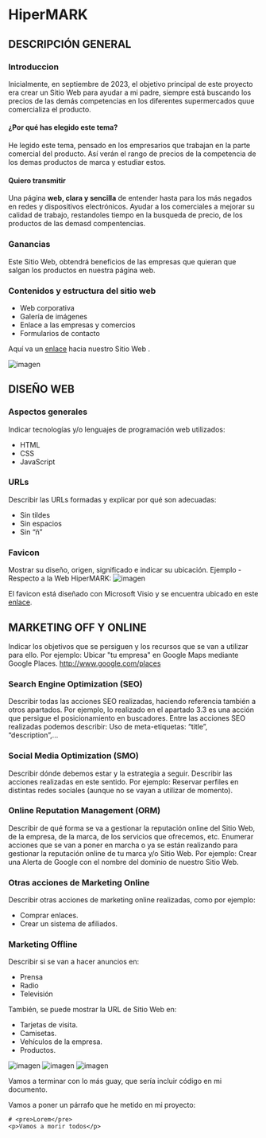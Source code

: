 # HiperMARK

## DESCRIPCIÓN GENERAL

### Introduccion
Inicialmente, en septiembre de 2023, el objetivo principal de este proyecto era crear un
Sitio Web para ayudar a mi padre, siempre está buscando los precios de las demás competencias en los diferentes supermercados quue comercializa el producto.

#### ¿Por qué has elegido este tema?
He legido este tema, pensado en los empresarios que trabajan en la parte comercial del producto. Así verán el rango de precios de la competencia de los demas productos de marca y estudiar estos.

#### Quiero transmitir 
Una página **web, clara y sencilla** de entender hasta para los más negados en redes y dispositivos electrónicos.
Ayudar a los comerciales a mejorar su calidad de trabajo, restandoles tiempo en la busqueda de precio, de los productos de las demasd compentencias.

### Ganancias
Este Sitio Web, obtendrá beneficios de las empresas que quieran que salgan los productos en nuestra página web. 

### Contenidos y estructura del sitio web
- Web corporativa
- Galería de imágenes
- Enlace a las empresas y comercios
- Formularios de contacto


Aquí va un [enlace](https://google.es) hacia nuestro Sitio Web .



![imagen](./Imagenes/comparador-de-precios.jpg)

## DISEÑO WEB

### Aspectos generales
Indicar tecnologías y/o lenguajes de programación web utilizados:
- HTML
- CSS
- JavaScript

### URLs
Describir las URLs formadas y explicar por qué son adecuadas:
- Sin tildes
- Sin espacios
- Sin “ñ”

### Favicon
Mostrar su diseño, origen, significado e indicar su ubicación.
Ejemplo - Respecto a la Web HiperMARK:
![imagen](./Imagenes/logo.png)

El favicon está diseñado con Microsoft Visio y se encuentra ubicado en este [enlace](https://studio.tailorbrands.com/business/116958834/wizard/editor?backTo=logos-page&currentId=8620740628&logosStepId=701514276&origBrandVersionId=8620740628&primaryBrandVersionId=8620740628
).

## MARKETING OFF Y ONLINE

Indicar los objetivos que se persiguen y los recursos que se van a utilizar para ello.
Por ejemplo:
Ubicar "tu empresa" en Google Maps mediante Google Places.
http://www.google.com/places

### Search Engine Optimization (SEO)
Describir todas las acciones SEO realizadas, haciendo referencia también a otros
apartados. Por ejemplo, lo realizado en el apartado 3.3 es una acción que persigue el
posicionamiento en buscadores.
Entre las acciones SEO realizadas podemos describir:
Uso de meta-etiquetas: “title”, “description”,…

### Social Media Optimization (SMO)
Describir dónde debemos estar y la estrategia a seguir.
Describir las acciones realizadas en este sentido. Por ejemplo:
Reservar perfiles en distintas redes sociales (aunque no se vayan a utilizar de
momento).


### Online Reputation Management (ORM)
Describir de qué forma se va a gestionar la reputación online del Sitio Web, de la
empresa, de la marca, de los servicios que ofrecemos, etc.
Enumerar acciones que se van a poner en marcha o ya se están realizando para
gestionar la reputación online de tu marca y/o Sitio Web. Por ejemplo:
Crear una Alerta de Google con el nombre del dominio de nuestro Sitio Web.

### Otras acciones de Marketing Online
Describir otras acciones de marketing online realizadas, como por ejemplo:
- Comprar enlaces.
- Crear un sistema de afiliados.

### Marketing Offline
Describir si se van a hacer anuncios en:
- Prensa
- Radio
- Televisión

También, se puede mostrar la URL de Sitio Web en:
- Tarjetas de visita.
- Camisetas.
- Vehículos de la empresa.
- Productos.

![imagen](./Imagenes/logo1.png)
![imagen](./Imagenes/logo2.png)
![imagen](./Imagenes/logo3.png)




<!-- Me falta esta parte -->

Vamos a terminar con lo más guay, que sería incluir código en mi documento.

Vamos a poner un párrafo que he metido en mi proyecto:

```
# <pre>Lorem</pre>
<p>Vamos a morir todos</p>
```